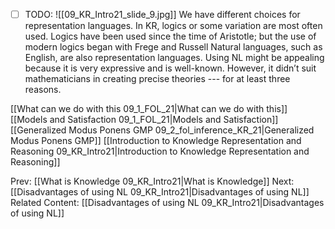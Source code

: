 ﻿- [ ] TODO:
![[09_KR_Intro21_slide_9.jpg]]
We have different choices for representation languages.
In KR, logics or some variation are most often used.
Logics have been used since the time of Aristotle; but the use of modern logics began with Frege and Russell
Natural languages, such as English, are also representation languages.
Using NL might be appealing because it is very expressive and is well-known.
However, it didn’t suit mathematicians in creating precise theories ---  for at least three reasons.


[[What can we do with this 09_1_FOL_21|What can we do with this]]
[[Models and Satisfaction 09_1_FOL_21|Models and Satisfaction]]
[[Generalized Modus Ponens GMP 09_2_fol_inference_KR_21|Generalized Modus Ponens GMP]]
[[Introduction to Knowledge Representation and Reasoning 09_KR_Intro21|Introduction to Knowledge Representation and Reasoning]]

Prev: [[What is Knowledge 09_KR_Intro21|What is Knowledge]]
Next: [[Disadvantages of using NL 09_KR_Intro21|Disadvantages of using NL]]
Related Content:
[[Disadvantages of using NL 09_KR_Intro21|Disadvantages of using NL]]